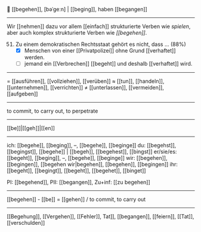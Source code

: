 🚨 [[begehen]], [bəˈɡeːn] | [[beging]], haben [[begangen]]

---

Wir [[nehmen]] dazu vor allem [[einfach]] strukturierte Verben wie *spielen*, aber auch komplex strukturierte Verben wie *[[begehen]]*.

51. Zu einem demokratischen Rechtsstaat gehört es nicht, dass … (88%)
    - [x] Menschen von einer [[Privatpolizei]] ohne Grund [[verhaftet]] werden.
    - [ ] jemand ein [[Verbrechen]] [[begeht]] und deshalb [[verhaftet]] wird.

---

= [[ausführen]], [[vollziehen]], [[verüben]]
≈ [[tun]], [[handeln]], [[unternehmen]], [[verrichten]]
≠ [[unterlassen]], [[vermeiden]], [[aufgeben]]

---

to commit, to carry out, to perpetrate

---

[[be]]|[[geh]]|[[en]]

---

ich: [[begehe]], [[beging]], –, [[begehe]], [[beginge]]
du: [[begehst]], [[begingst]], [[begehe]] | [[begeh]], [[begehest]], [[bingst]]
er/sie/es: [[begeht]], [[beging]], –, [[begehe]], [[beginge]]
wir: [[begehen]], [[begingen]], [[begehen wir|begehen]], [[begehen]], [[begingen]]
ihr: [[begeht]], [[begingt]], [[begeht]], [[begehet]], [[binget]]

PI: [[begehend]], PII: [[begangen]], Zu+inf: [[zu begehen]]

---

[[begehen]] - [[be]] = [[gehen]] / to commit, to carry out

---

[[Begehung]], [[Vergehen]], [[Fehler]], Tat]], [[begangen]], [[feiern]], [[Tat]], [[verschulden]]
